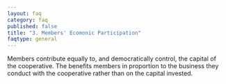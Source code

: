 ```yaml
---
layout: faq
category: faq
published: false
title: "3. Members' Ecomonic Participation"
faqtype: general
---
```



Members contribute equally to, and democratically control, the capital of the cooperative. The benefits members in proportion to the business they conduct with the cooperative rather than on the capital invested.